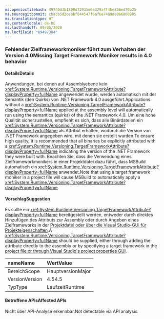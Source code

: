 ```yaml
---
ms.openlocfilehash: 49740d3b1890d72935e6e329a4f4be836ed70b25
ms.sourcegitcommit: cbacb5d2cebbf044547f6af6e74a9de866800985
ms.translationtype: HT
ms.contentlocale: de-DE
ms.lasthandoff: 09/05/2020
ms.locfileid: "89497384"
---
```

### <a name="missing-target-framework-moniker-results-in-40-behavior"></a><span data-ttu-id="80d90-101">Fehlender Zielframeworkmoniker führt zum Verhalten der Version 4.0</span><span class="sxs-lookup"><span data-stu-id="80d90-101">Missing Target Framework Moniker results in 4.0 behavior</span></span>

#### <a name="details"></a><span data-ttu-id="80d90-102">Details</span><span class="sxs-lookup"><span data-stu-id="80d90-102">Details</span></span>

<span data-ttu-id="80d90-103">Anwendungen, bei denen auf Assemblyebene kein <xref:System.Runtime.Versioning.TargetFrameworkAttribute?displayProperty=fullName> angewendet wurde, werden automatisch mit der Semantik (den Quirks) von .NET Framework 4.0 ausgeführt.</span><span class="sxs-lookup"><span data-stu-id="80d90-103">Applications without a <xref:System.Runtime.Versioning.TargetFrameworkAttribute?displayProperty=fullName> applied at the assembly level will automatically run using the semantics (quirks) of the .NET Framework 4.0.</span></span> <span data-ttu-id="80d90-104">Um eine hohe Qualität sicherzustellen, empfiehlt es sich, dass alle Binärdateien ein <xref:System.Runtime.Versioning.TargetFrameworkAttribute?displayProperty=fullName> als Attribut erhalten, wodurch die Version von .NET Framework angegeben wird, mit denen sie erstellt wurden.</span><span class="sxs-lookup"><span data-stu-id="80d90-104">To ensure high quality, it is recommended that all binaries be explicitly attributed with a <xref:System.Runtime.Versioning.TargetFrameworkAttribute?displayProperty=fullName> indicating the version of the .NET Framework they were built with.</span></span> <span data-ttu-id="80d90-105">Beachten Sie, dass die Verwendung eines Zielframeworkmonikers in einer Projektdatei dazu führt, dass MSBuild automatisch ein <xref:System.Runtime.Versioning.TargetFrameworkAttribute?displayProperty=fullName> anwendet.</span><span class="sxs-lookup"><span data-stu-id="80d90-105">Note that using a target framework moniker in a project file will cause MSBuild to automatically apply a <xref:System.Runtime.Versioning.TargetFrameworkAttribute?displayProperty=fullName>.</span></span>

#### <a name="suggestion"></a><span data-ttu-id="80d90-106">Vorschlag</span><span class="sxs-lookup"><span data-stu-id="80d90-106">Suggestion</span></span>

<span data-ttu-id="80d90-107">Es sollte ein <xref:System.Runtime.Versioning.TargetFrameworkAttribute?displayProperty=fullName> bereitgestellt werden, entweder durch direktes Hinzufügen des Attributs zur Assembly oder durch Angeben eines Zielframeworks in der [Projektdatei oder über die Visual Studio-GUI für Projekteigenschaften](https://devblogs.microsoft.com/visualstudio/visual-studio-managed-multi-targeting-part-1-concepts-target-framework-moniker-target-framework/).</span><span class="sxs-lookup"><span data-stu-id="80d90-107">A <xref:System.Runtime.Versioning.TargetFrameworkAttribute?displayProperty=fullName> should be supplied, either through adding the attribute directly to the assembly or by specifying a target framework in the [project file or through Visual Studio's project properties GUI](https://devblogs.microsoft.com/visualstudio/visual-studio-managed-multi-targeting-part-1-concepts-target-framework-moniker-target-framework/).</span></span>

| <span data-ttu-id="80d90-108">name</span><span class="sxs-lookup"><span data-stu-id="80d90-108">Name</span></span>    | <span data-ttu-id="80d90-109">Wert</span><span class="sxs-lookup"><span data-stu-id="80d90-109">Value</span></span>       |
|:--------|:------------|
| <span data-ttu-id="80d90-110">Bereich</span><span class="sxs-lookup"><span data-stu-id="80d90-110">Scope</span></span>   |<span data-ttu-id="80d90-111">Hauptversion</span><span class="sxs-lookup"><span data-stu-id="80d90-111">Major</span></span>|
|<span data-ttu-id="80d90-112">Version</span><span class="sxs-lookup"><span data-stu-id="80d90-112">Version</span></span>|<span data-ttu-id="80d90-113">4.5</span><span class="sxs-lookup"><span data-stu-id="80d90-113">4.5</span></span>|
|<span data-ttu-id="80d90-114">Typ</span><span class="sxs-lookup"><span data-stu-id="80d90-114">Type</span></span>|<span data-ttu-id="80d90-115">Laufzeit</span><span class="sxs-lookup"><span data-stu-id="80d90-115">Runtime</span></span>|

#### <a name="affected-apis"></a><span data-ttu-id="80d90-116">Betroffene APIs</span><span class="sxs-lookup"><span data-stu-id="80d90-116">Affected APIs</span></span>

<span data-ttu-id="80d90-117">Nicht über API-Analyse erkennbar.</span><span class="sxs-lookup"><span data-stu-id="80d90-117">Not detectable via API analysis.</span></span>

<!--

#### Affected APIs

Not detectable via API analysis.

-->
